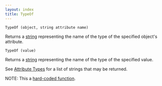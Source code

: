 ```yaml
---
layout: index
title: TypeOf
---
```


    TypeOf (object, string attribute name)

Returns a [string](../types/string.html) representing the name of the type of the specified object's attribute.

    TypeOf (value)

Returns a [string](../types/string.html) representing the name of the type of the specified value.

See [Attribute Types](../types/) for a list of strings that may be returned.

NOTE: This a [hard-coded function](hardcoded.html).
